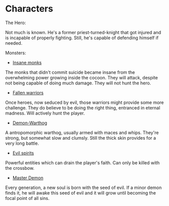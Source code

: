 Characters
==========

The Hero:

Not much is known. He's a former priest-turned-knight 
that got injured and is incapable of properly fighting. 
Still, he's capable of defending himself if needed.

Monsters:

- [Insane monks](monks.md)

The monks that didn't commit suicide became insane from 
the overwhelming power growing inside the cocoon. They 
will attack, despite not being capable of doing much 
damage. They will not hunt the hero.

- [Fallen warriors](fallen-heroes.md)

Once heroes, now seduced by evil, those warriors might 
provide some more challenge. They do believe to be doing 
the right thing, entranced in eternal madness. Will 
actively hunt the player.

- [Demon-Warthog](warthog.md)

A antropomorphic warthog, usually armed with maces and 
whips. They're strong, but somewhat slow and clumsly. 
Still the thick skin provides for a very long battle.

- [Evil spirits](evil-spirit.md)

Powerful entities which can drain the player's faith. 
Can only be killed with the crossbow.

- [Master Demon](master-demon.md)

Every generation, a new soul is born with the seed of 
evil. If a minor demon finds it, he will awake this seed
of evil and it will grow until becoming the focal point 
of all sins.